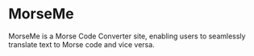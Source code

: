 # MorseMe
MorseMe is a Morse Code Converter site, enabling users to seamlessly translate text to Morse code and vice versa.
